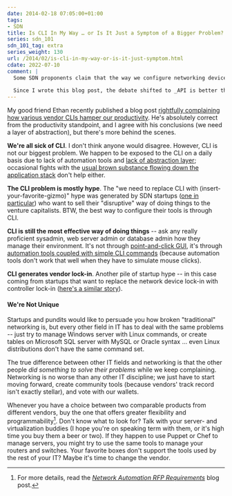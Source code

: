 ```yaml
---
date: 2014-02-18 07:05:00+01:00
tags:
- SDN
title: Is CLI In My Way … or Is It Just a Symptom of a Bigger Problem?
series: sdn_101
sdn_101_tag: extra
series_weight: 130
url: /2014/02/is-cli-in-my-way-or-is-it-just-symptom.html
cdate: 2022-07-10
comment: |
  Some SDN proponents claim that the way we configure networking devices (using CLI) is the biggest networking problem we’re facing today. They also conveniently forget that every scalable IT solution uses automation, text files and CLI… because they work, and allow experienced operators to work faster.
  
  Since I wrote this blog post, the debate shifted to _API is better than CLI_, and I had a [few choice things to say about that fake dilemma](https://www.ipspace.net/kb/tag/cli-or-api.html).
---
```

My good friend Ethan recently published a blog post [rightfully complaining how various vendor CLIs hamper our productivity](https://ethancbanks.com/abstract-all-the-things-or-why-clis-are-in-my-way/). He's absolutely correct from the productivity standpoint, and I agree with his conclusions (we need a layer of abstraction), but there's more behind the scenes.
<!--more-->
**We're all sick of CLI**. I don't think anyone would disagree. However, CLI is not our biggest problem. We happen to be exposed to the CLI on a daily basis due to lack of automation tools and [lack of abstraction layer](http://blog.ipspace.net/2012/09/sdn-controller-northbound-api-is.html); occasional fights with the [usual brown substance flowing down the application stack](http://blog.ipspace.net/2013/04/this-is-what-makes-networking-so-complex.html) don't help either.

**The CLI problem is mostly hype**. The "we need to replace CLI with (insert-your-favorite-gizmo)" hype was generated by SDN startups ([one in particular](http://techfieldday.com/appearance/big-switch-presents-at-networking-field-day-6/)) who want to sell their "disruptive" way of doing things to the venture capitalists. BTW, the best way to configure their tools is through CLI.

**CLI is still the most effective way of doing things** -- ask any really proficient sysadmin, web server admin or database admin how they manage their environment. It's not through [point-and-click GUI](http://blog.ipspace.net/2011/01/vmware-cluster-up-and-running-in-three.html), it's through [automation tools coupled with simple CLI commands](http://highscalability.com/blog/2013/11/19/we-finally-cracked-the-10k-problem-this-time-for-managing-se.html) (because automation tools don't work that well when they have to simulate mouse clicks).

**CLI generates vendor lock-in**. Another pile of startup hype -- in this case coming from startups that want to replace the network device lock-in with controller lock-in ([here's a similar story](http://it20.info/2012/02/the-abc-of-lock-in/)).

#### We're Not Unique

Startups and pundits would like to persuade you how broken "traditional" networking is, but every other field in IT has to deal with the same problems -- just try to manage Windows server with Linux commands, or create tables on Microsoft SQL server with MySQL or Oracle syntax ... even Linux distributions don't have the same command set.

The true difference between other IT fields and networking is that the other people *did something to solve their problems* while we keep complaining. Networking is no worse than any other IT discipline; we just have to start moving forward, create community tools (because vendors\' track record isn\'t exactly stellar), and vote with our wallets.

Whenever you have a choice between two comparable products from different vendors, buy the one that offers greater flexibility and programmability[^RFP]. Don't know what to look for? Talk with your server- and virtualization buddies (I hope you're on speaking term with them, or it's high time you buy them a beer or two). If they happen to use Puppet or Chef to manage servers, you might try to use the same tools to manage your routers and switches. Your favorite boxes don't support the tools used by the rest of your IT? Maybe it's time to change the vendor.

[^RFP]: For more details, read the _[Network Automation RFP Requirements](https://blog.ipspace.net/2016/10/network-automation-rfp-requirements.html)_ blog post.
